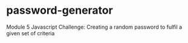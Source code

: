 # password-generator
Module 5 Javascript Challenge: Creating a random password to fulfil a given set of criteria
